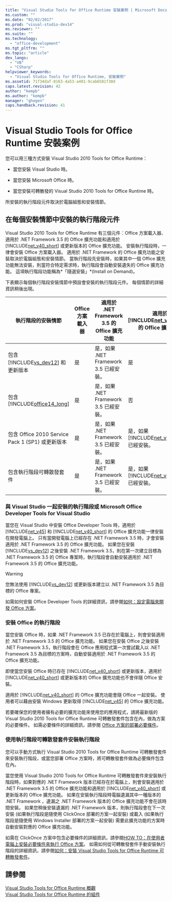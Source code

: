 ```yaml
---
title: "Visual Studio Tools for Office Runtime 安裝案例 | Microsoft Docs"
ms.custom: ""
ms.date: "02/02/2017"
ms.prod: "visual-studio-dev14"
ms.reviewer: ""
ms.suite: ""
ms.technology: 
  - "office-development"
ms.tgt_pltfrm: ""
ms.topic: "article"
dev_langs: 
  - "VB"
  - "CSharp"
helpviewer_keywords: 
  - "Visual Studio Tools for Office Runtime, 安裝案例"
ms.assetid: 71f34daf-8163-4a53-a401-9cab6581f30d
caps.latest.revision: 42
author: "kempb"
ms.author: "kempb"
manager: "ghogen"
caps.handback.revision: 41
---
```

# Visual Studio Tools for Office Runtime 安裝案例
  您可以用三種方式安裝 Visual Studio 2010 Tools for Office Runtime：  
  
-   當您安裝 Visual Studio 時。  
  
-   當您安裝 Microsoft Office 時。  
  
-   當您安裝可轉散發的 Visual Studio 2010 Tools for Office Runtime 時。  
  
 所安裝的執行階段元件取決於電腦組態和安裝情節。  
  
## 在每個安裝情節中安裝的執行階段元件  
 Visual Studio 2010 Tools for Office Runtime 有三個元件：Office 方案載入器、適用於 .NET Framework 3.5 的 Office 擴充功能和適用於 [!INCLUDE[net_v40_short](../sharepoint/includes/net-v40-short-md.md)] 或更新版本的 Office 擴充功能。  安裝執行階段時，一律會安裝 Office 方案載入器。  適用於 .NET Framework 的 Office 擴充功能之安裝取決於電腦組態和安裝情節。  當執行階段先安裝時，如果其中一個 Office 擴充功能無法安裝，則當符合特定需求時，執行階段會自動安裝遺失的 Office 擴充功能。  這項執行階段功能稱為*「隨選安裝」*\(Install on Demand\)。  
  
 下表顯示每個執行階段安裝情節中預設會安裝的執行階段元件。  每個情節的詳細資訊稍後出現。  
  
|執行階段的安裝情節|Office 方案載入器|適用於 .NET Framework 3.5 的 Office 擴充功能|適用於 [!INCLUDE[net_v40_short](../sharepoint/includes/net-v40-short-md.md)] 的 Office 擴充功能|適用於 [!INCLUDE[net_v45](../vsto/includes/net-v45-md.md)] 的 Office 擴充功能|  
|---------------|------------------|------------------------------------------|-------------------------------------------------------------------------------|-------------------------------------------------------------------|  
|包含 [!INCLUDE[vs_dev12](../vsto/includes/vs-dev12-md.md)] 和更新版本|是|是，如果 .NET Framework 3.5 已經安裝。|是|是|  
|包含 [!INCLUDE[office14_long](../vsto/includes/office14-long-md.md)]|是|是，如果 .NET Framework 3.5 已經安裝。|否|否|  
|包含 Office 2010 Service Pack 1 \(SP1\) 或更新版本|是|是，如果 .NET Framework 3.5 已經安裝。|是，如果 [!INCLUDE[net_v40_short](../sharepoint/includes/net-v40-short-md.md)] 已經安裝。|否|  
|包含執行階段可轉散發套件|是|是，如果 .NET Framework 3.5 已經安裝。|是，如果 [!INCLUDE[net_v40_short](../sharepoint/includes/net-v40-short-md.md)] 已經安裝。|是，如果 [!INCLUDE[net_v45](../vsto/includes/net-v45-md.md)] 已經安裝。|  
  
### 與 Visual Studio 一起安裝的執行階段或 Microsoft Office Developer Tools for Visual Studio  
 當您在 Visual Studio 中安裝 Office Developer Tools 時，適用於 [!INCLUDE[net_v45](../vsto/includes/net-v45-md.md)] 和 [!INCLUDE[net_v40_short](../sharepoint/includes/net-v40-short-md.md)] 的 Office 擴充功能一律安裝在開發電腦上。  只有當開發電腦上已經存在 .NET Framework 3.5 時，才會安裝適用於 .NET Framework 3.5 的 Office 擴充功能。  如果您在安裝 [!INCLUDE[vs_dev12](../vsto/includes/vs-dev12-md.md)] 之後安裝 .NET Framework 3.5，則在第一次建立目標為 .NET Framework 3.5 的 Office 專案時，執行階段會自動安裝適用於 .NET Framework 3.5 的 Office 擴充功能。  
  
> [!WARNING]  
>  您無法使用 [!INCLUDE[vs_dev12](../vsto/includes/vs-dev12-md.md)] 或更新版本建立以 .NET Framework 3.5 為目標的 Office 專案。  
  
 如需如何安裝 Office Developer Tools 的詳細資訊，請參閱[如何：設定電腦來開發 Office 方案](../vsto/how-to-configure-a-computer-to-develop-office-solutions.md)。  
  
### 安裝 Office 的執行階段  
 當您安裝 Office 時，如果 .NET Framework 3.5 已存在於電腦上，則會安裝適用於 .NET Framework 3.5 的 Office 擴充功能。  如果您在安裝 Office 之後安裝 .NET Framework 3.5，執行階段會在 Office 應用程式第一次嘗試載入以 .NET Framework 3.5 為目標的方案時，自動安裝適用於 .NET Framework 3.5 的 Office 擴充功能。  
  
 即使當您安裝 Office 時已存在 [!INCLUDE[net_v40_short](../sharepoint/includes/net-v40-short-md.md)] 或更新版本，適用於 [!INCLUDE[net_v40_short](../sharepoint/includes/net-v40-short-md.md)] 或更新版本的 Office 擴充功能也不會伴隨 Office 安裝。  
  
 適用於 [!INCLUDE[net_v40_short](../sharepoint/includes/net-v40-short-md.md)] 的 Office 擴充功能會隨 Office 一起安裝。  使用者可以藉由安裝 Windows 更新取得 [!INCLUDE[net_v45](../vsto/includes/net-v45-md.md)] 的 Office 擴充功能。  
  
 若要確保您的使用者擁有必要的擴充功能來使用您的應用程式，請將最新版的 Visual Studio 2010 Tools for Office Runtime 可轉散發套件包含在內，做為方案的必要條件。  如需必要條件的詳細資訊，請參閱 [Office 方案的部署必要條件](http://msdn.microsoft.com/zh-tw/9f672809-43a3-40a1-9057-397ce3b5126e)。  
  
### 使用執行階段可轉散發套件安裝執行階段  
 您可以手動方式執行 Visual Studio 2010 Tools for Office Runtime 可轉散發套件來安裝執行階段，或當您部署 Office 方案時，將可轉散發套件做為必要條件包含在內。  
  
 當您使用 Visual Studio 2010 Tools for Office Runtime 可轉散發套件來安裝執行階段時，如果對應的 .NET Framework 版本已經存在於電腦上，則會安裝適用於 .NET Framework 3.5 的 Office 擴充功能和適用於 [!INCLUDE[net_v40_short](../sharepoint/includes/net-v40-short-md.md)] 或更新版本的 Office 擴充功能。  如果在安裝執行階段時電腦遺漏其中一種版本的 .NET Framework ，遺漏之 .NET Framework 版本的 Office 擴充功能不會在該時間安裝。  如果您稍後安裝遺漏的 .NET Framework 版本，則執行階段會在下一次安裝 \(如果執行階段是隨使用 ClickOnce 部署的方案一起安裝\) 或載入 \(如果執行階段是隨使用 Windows Installer 部署的方案一起安裝\) 需要此擴充功能的方案時自動安裝對應的 Office 擴充功能。  
  
 如需在 ClickOnce 方案中包含必要條件的詳細資訊，請參閱[HOW TO：在使用者電腦上安裝必要條件來執行 Office 方案](http://msdn.microsoft.com/zh-tw/74dd2c52-838f-4abf-b2b4-4d7b0c2a0a98)。  如需如何從可轉散發套件手動安裝執行階段的詳細資訊，請參閱[如何：安裝 Visual Studio Tools for Office Runtime 可轉散發套件](../vsto/how-to-install-the-visual-studio-tools-for-office-runtime-redistributable.md)。  
  
## 請參閱  
 [Visual Studio Tools for Office Runtime 概觀](../vsto/visual-studio-tools-for-office-runtime-overview.md)   
 [Visual Studio Tools for Office Runtime 的組件](../vsto/assemblies-in-the-visual-studio-tools-for-office-runtime.md)  
  
  